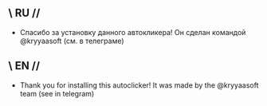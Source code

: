 ## \\ RU //
- Спасибо за установку данного автокликера! Он сделан командой @kryyaasoft (см. в телеграме)

## \\ EN //
- Thank you for installing this autoclicker! It was made by the @kryyaasoft team (see in telegram) 
